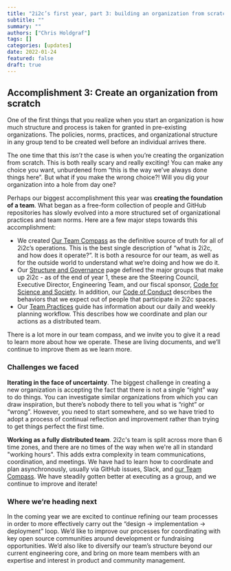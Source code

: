 ```yaml
---
title: "2i2c’s first year, part 3: building an organization from scratch."
subtitle: ""
summary: ""
authors: ["Chris Holdgraf"]
tags: []
categories: [updates]
date: 2022-01-24
featured: false
draft: true
---
```


## Accomplishment 3: Create an organization from scratch

One of the first things that you realize when you start an organization is how much structure and process is taken for granted in pre-existing organizations. The policies, norms, practices, and organizational structure in any group tend to be created well before an individual arrives there.

The one time that this *isn’t* the case is when you’re creating the organization from scratch. This is both really scary and really exciting! You can make any choice you want, unburdened from “this is the way we’ve always done things here”. But what if you make the wrong choice?! Will you dig your organization into a hole from day one?

Perhaps our biggest accomplishment this year was **creating the foundation of a team**. What began as a free-form collection of people and GitHub repositories has slowly evolved into a more structured set of organizational practices and team norms. Here are a few major steps towards this accomplishment:

- We created [Our Team Compass](http://team-compass.2i2c.org) as the definitive source of truth for all of 2i2c’s operations. This is the best single description of “what is 2i2c, and how does it operate?”. It is both a resource for our team, as well as for the outside world to understand what we’re doing and how we do it.
- Our [Structure and Governance](https://team-compass.2i2c.org/en/latest/about/structure.html) page defined the major groups that make up 2i2c - as of the end of year 1, these are the Steering Council, Executive Director, Engineering Team, and our fiscal sponsor, [Code for Science and Society](http://codeforscience.org). In addition, our [Code of Conduct](https://team-compass.2i2c.org/en/latest/code-of-conduct/index.html) describes the behaviors that we expect out of people that participate in 2i2c spaces.
- Our [Team Practices](https://team-compass.2i2c.org/en/latest/practices/index.html) guide has information about our daily and weekly planning workflow. This describes how we coordinate and plan our actions as a distributed team.

There is a lot more in our team compass, and we invite you to give it a read to learn more about how we operate. These are living documents, and we’ll continue to improve them as we learn more.

### Challenges we faced

**Iterating in the face of uncertainty**. The biggest challenge in creating a new organization is accepting the fact that there is not a single “right” way to do things. You can investigate similar organizations from which you can draw inspiration, but there’s nobody there to tell you what is “right” or “wrong”. However, you need to start somewhere, and so we have tried to adopt a process of continual reflection and improvement rather than trying to get things perfect the first time.

**Working as a fully distributed team**.  2i2c's team is split across more than 6 time zones, and there are no times of the way when we're all in standard "working hours". This adds extra complexity in team communications, coordination, and meetings.  We have had to learn how to coordinate and plan asynchronously, usually via GitHub issues, Slack, and [our Team Compass](http://team-compass.2i2c.org). We have steadily gotten better at executing as a group, and we continue to improve and iterate!

### Where we’re heading next

In the coming year we are excited to continue refining our team processes in order to more effectively carry out the “design → implementation → deployment” loop. We’d like to improve our processes for coordinating with key open source communities around development or fundraising opportunities. We’d also like to diversify our team’s structure beyond our current engineering core, and bring on more team members with an expertise and interest in product and community management.
